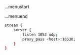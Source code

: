 ...menustart


...menuend


```bash
stream {
    server {
        listen 1053 udp;
        proxy_pass <host>:10530;
    }
}
```
